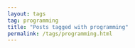 ```yaml
---
layout: tags
tag: programming
title: "Posts tagged with programming"
permalink: /tags/programming.html
---
```



